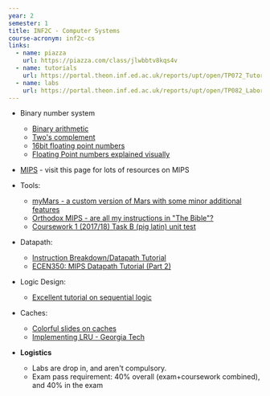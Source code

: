 ```yaml
---
year: 2
semester: 1
title: INF2C - Computer Systems
course-acronym: inf2c-cs
links:
  - name: piazza
    url: https://piazza.com/class/jlwbbtv8kqs4v
  - name: tutorials
    url: https://portal.theon.inf.ed.ac.uk/reports/upt/open/TP072_Tutorial_Groups/inf2c-cs.shtml
  - name: labs
    url: https://portal.theon.inf.ed.ac.uk/reports/upt/open/TP082_Laboratory_Groups/inf2c-cs.shtml
---
```

- Binary number system
  - [Binary arithmetic](https://en.wikibooks.org/wiki/A-level_Computing_2009/AQA/Problem_Solving,_Programming,_Data_Representation_and_Practical_Exercise/Fundamentals_of_Data_Representation/Binary_arithmetic)
  - [Two's complement](https://en.wikibooks.org/wiki/A-level_Computing_2009/AQA/Problem_Solving,_Programming,_Data_Representation_and_Practical_Exercise/Fundamentals_of_Data_Representation/Two%27s_complement)
  - [16bit floating point numbers](https://en.wikibooks.org/wiki/A-level_Computing_2009/AQA/Problem_Solving,_Programming,_Operating_Systems,_Databases_and_Networking/Real_Numbers/Floating_point_numbers)
  - [Floating Point numbers explained visually](http://fabiensanglard.net/floating_point_visually_explained/)
- [MIPS](/resources/mips) - visit this page for lots of resources on MIPS
- Tools:
  - [myMars - a custom version of Mars with some minor additional features](https://github.com/qaisjp/myMARS/releases)
  - [Orthodox MIPS - are all my instructions in "The Bible"?](https://labs.boramalper.org/orthodox-mips/)
  - [Coursework 1 (2017/18) Task B (pig latin) unit test](https://github.com/bnelo12/Pig-Latin-Unit-Tester)

- Datapath:
  - [Instruction Breakdown/Datapath Tutorial](https://www.youtube.com/watch?v=oETOwVBzu1s)
  - [ECEN350: MIPS Datapath Tutorial (Part 2)](https://www.youtube.com/watch?v=FcP8BMTLqc4)

- Logic Design:
  - [Excellent tutorial on sequential logic](http://www.electronics-tutorials.ws/sequential/seq_1.html)

- Caches:
  - [Colorful slides on caches](https://courses.cs.washington.edu/courses/cse378/09wi/lectures/lec15.pdf)
  - [Implementing LRU - Georgia Tech](https://www.youtube.com/watch?v=bq6N7Ym81iI) 


- **Logistics**
  - Labs are drop in, and aren't compulsory.
  - Exam pass requirement: 40% overall (exam+coursework combined), and 40% in the exam
  

